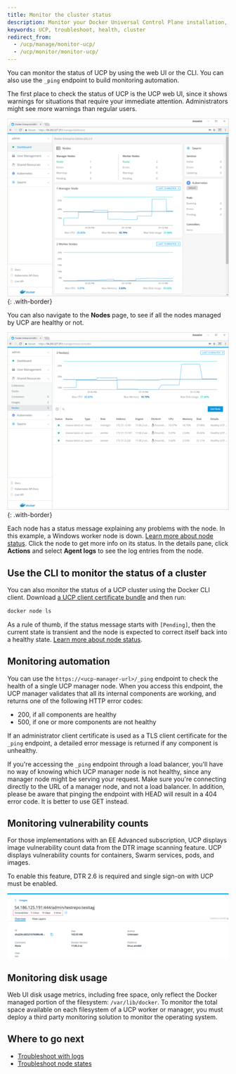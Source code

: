 ```yaml
---
title: Monitor the cluster status
description: Monitor your Docker Universal Control Plane installation, and learn how to troubleshoot it.
keywords: UCP, troubleshoot, health, cluster
redirect_from:
  - /ucp/manage/monitor-ucp/
  - /ucp/monitor/monitor-ucp/
---
```


You can monitor the status of UCP by using the web UI or the CLI.
You can also use the `_ping` endpoint to build monitoring automation.

The first place to check the status of UCP is the UCP web UI, since it
shows warnings for situations that require your immediate attention.
Administrators might see more warnings than regular users.

![UCP dashboard](../../images/monitor-ucp-0.png){: .with-border}

You can also navigate to the **Nodes** page, to see if all the nodes
managed by UCP are healthy or not.

![UCP dashboard](../../images/monitor-ucp-1.png){: .with-border}

Each node has a status message explaining any problems with the node.
In this example, a Windows worker node is down.
[Learn more about node status](troubleshoot-node-messages.md).
Click the node to get more info on its status. In the details pane, click
**Actions** and select **Agent logs** to see the log entries from the
node.

## Use the CLI to monitor the status of a cluster

You can also monitor the status of a UCP cluster using the Docker CLI client.
Download [a UCP client certificate bundle](../../user-access/cli.md)
and then run:

```bash
docker node ls
```

As a rule of thumb, if the status message starts with `[Pending]`, then the
current state is transient and the node is expected to correct itself back
into a healthy state. [Learn more about node status](troubleshoot-node-messages.md).

## Monitoring automation

You can use the `https://<ucp-manager-url>/_ping` endpoint to check the health
of a single UCP manager node. When you access this endpoint, the UCP manager
validates that all its internal components are working, and returns one of the
following HTTP error codes:

* 200, if all components are healthy
* 500, if one or more components are not healthy

If an administrator client certificate is used as a TLS client certificate for
the `_ping` endpoint, a detailed error message is returned if any component is
unhealthy.

If you're accessing the `_ping` endpoint through a load balancer, you'll have no
way of knowing which UCP manager node is not healthy, since any manager node
might be serving your request. Make sure you're connecting directly to the
URL of a manager node, and not a load balancer. In addition, please be aware that
pinging the endpoint with HEAD will result in a 404 error code. It is better to
use GET instead.

## Monitoring vulnerability counts

For those implementations with an EE Advanced subscription, UCP displays image
vulnerability count data from the DTR image scanning feature. UCP  displays
vulnerability counts for containers, Swarm services, pods, and images.

To enable this feature, DTR 2.6 is required and single sign-on with UCP must be enabled.

![example of vulnerability information in UCP](../../images/example-of-vuln-data-in-ucp.png)

## Monitoring disk usage

Web UI disk usage metrics, including free space, only reflect the Docker managed portion of the filesystem: `/var/lib/docker`. To monitor the total space available on each filesystem of a UCP worker or manager, you must deploy a third party monitoring solution to monitor the operating system.

## Where to go next

- [Troubleshoot with logs](troubleshoot-with-logs.md)
- [Troubleshoot node states](troubleshoot-node-messages.md)
